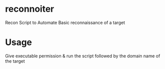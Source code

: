 # reconnoiter

Recon Script to Automate Basic reconnaissance of a target

# Usage

Give executable permission & run the script followed by the domain name of the target
